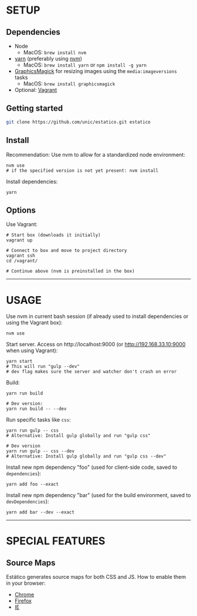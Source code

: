 # SETUP

## Dependencies

* Node
	* MacOS: `brew install nvm`
* [yarn](https://yarnpkg.com/) (preferably using [nvm](https://github.com/creationix/nvm))
	* MacOS: `brew install yarn` or `npm install -g yarn`
* [GraphicsMagick](http://www.graphicsmagick.org/) for resizing images using the `media:imageversions` tasks
	* MacOS: `brew install graphicsmagick`
* Optional: [Vagrant](https://www.vagrantup.com/)

## Getting started

```bash
git clone https://github.com/unic/estatico.git estatico
```

## Install

Recommendation: Use nvm to allow for a standardized node environment:

```shell
nvm use
# if the specified version is not yet present: nvm install
```

Install dependencies:

```shell
yarn
```

## Options

Use Vagrant:

```shell
# Start box (downloads it initially)
vagrant up

# Connect to box and move to project directory
vagrant ssh
cd /vagrant/

# Continue above (nvm is preinstalled in the box)
```


----


# USAGE

Use nvm in current bash session (if already used to install dependencies or using the Vagrant box):

```shell
nvm use
```

Start server. Access on http://localhost:9000 (or http://192.168.33.10:9000 when using Vagrant):

```shell
yarn start
# This will run "gulp --dev"
# dev flag makes sure the server and watcher don't crash on error
```

Build:

```shell
yarn run build

# Dev version:
yarn run build -- --dev
```

Run specific tasks like `css`:

```shell
yarn run gulp -- css
# Alternative: Install gulp globally and run "gulp css"

# Dev version
yarn run gulp -- css --dev
# Alternative: Install gulp globally and run "gulp css --dev"
```

Install new npm dependency "foo" (used for client-side code, saved to `dependencies`):

```shell
yarn add foo --exact
```

Install new npm dependency "bar" (used for the build environment, saved to  `devDependencies`):

```shell
yarn add bar --dev --exact
```


----


# SPECIAL FEATURES

## Source Maps

Estático generates source maps for both CSS and JS. How to enable them in your browser:

* [Chrome](https://developer.chrome.com/devtools/docs/javascript-debugging#source-maps)
* [Firefox](https://developer.mozilla.org/en-US/docs/Tools/Debugger/How_to/Use_a_source_map)
* [IE](http://blogs.msdn.com/b/davrous/archive/2014/08/22/enhance-your-javascript-debugging-life-thanks-to-the-source-map-support-available-in-ie11-chrome-opera-amp-firefox.aspx)

